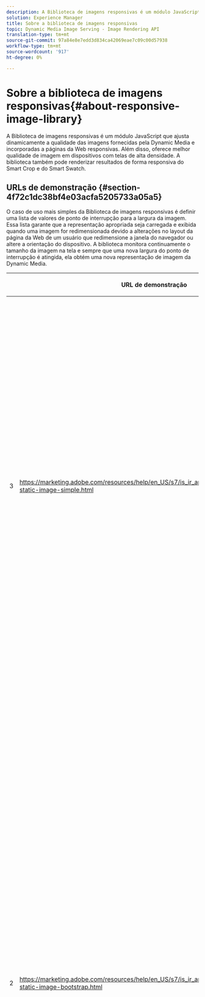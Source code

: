 ```yaml
---
description: A Biblioteca de imagens responsivas é um módulo JavaScript que ajusta dinamicamente a qualidade das imagens fornecidas pela Dynamic Media e incorporadas a páginas da Web responsivas. Além disso, oferece melhor qualidade de imagem em dispositivos com telas de alta densidade. A biblioteca também pode renderizar resultados de forma responsiva do Smart Crop e do Smart Swatch.
solution: Experience Manager
title: Sobre a biblioteca de imagens responsivas
topic: Dynamic Media Image Serving - Image Rendering API
translation-type: tm+mt
source-git-commit: 97a84e8e7edd3d834ca42069eae7c09c00d57938
workflow-type: tm+mt
source-wordcount: '917'
ht-degree: 0%

---
```



# Sobre a biblioteca de imagens responsivas{#about-responsive-image-library}

A Biblioteca de imagens responsivas é um módulo JavaScript que ajusta dinamicamente a qualidade das imagens fornecidas pela Dynamic Media e incorporadas a páginas da Web responsivas. Além disso, oferece melhor qualidade de imagem em dispositivos com telas de alta densidade. A biblioteca também pode renderizar resultados de forma responsiva do Smart Crop e do Smart Swatch.

## URLs de demonstração {#section-4f72c1dc38bf4e03acfa5205733a05a5}

O caso de uso mais simples da Biblioteca de imagens responsivas é definir uma lista de valores de ponto de interrupção para a largura da imagem. Essa lista garante que a representação apropriada seja carregada e exibida quando uma imagem for redimensionada devido a alterações no layout da página da Web de um usuário que redimensione a janela do navegador ou altere a orientação do dispositivo. A biblioteca monitora continuamente o tamanho da imagem na tela e sempre que uma nova largura do ponto de interrupção é atingida, ela obtém uma nova representação de imagem da Dynamic Media.

<table id="table_3D3D3991B802461A888E1093C1217D26"> 
 <thead> 
  <tr> 
   <th colname="col01" class="entry"> </th> 
   <th colname="col1" class="entry"> <p>URL de demonstração </p> </th> 
   <th colname="col2" class="entry"> <p>Descrição </p> </th> 
  </tr> 
 </thead>
 <tbody> 
  <tr> 
   <td colname="col01"> <p>3 </p> </td> 
   <td colname="col1"> <p> <a href="https://marketing.adobe.com/resources/help/en_US/s7/is_ir_api/is_api/samples/responsive-static-image-simple.html" scope="external" format="https"> https://marketing.adobe.com/resources/help/en_US/s7/is_ir_api/is_api/samples/responsive-static-image-simple.html  </a> </p> <p> 
     <!-- http://sasha.s7qa.com/jira-bugs/S7-7729/responsive-static-image-simple.htm--> </p> </td> 
   <td colname="col2"> <p>Este é um exemplo simples onde a imagem responsiva está dentro de um container que utiliza 50% da largura da página da Web. Toda vez que a janela do navegador é redimensionada, a largura do container muda. Quando a largura da imagem atinge um dos pontos de interrupção configurados - que são definidos em 200, 400, 600 e 800 pixels para fins ilustrativos - uma nova representação é baixada e exibida. O objetivo é evitar carregar imagens grandes desnecessárias e economizar largura de banda da rede. </p> <p>Clique no URL para abrir a página da Web, redimensionar a janela do navegador e monitorar o tráfego da rede. </p> </td> 
  </tr> 
  <tr> 
   <td colname="col01"> <p>2 </p> </td> 
   <td colname="col1"> <p> <a href="https://marketing.adobe.com/resources/help/en_US/s7/is_ir_api/is_api/samples/responsive-static-image-bootstrap.html" format="https" scope="external"> https://marketing.adobe.com/resources/help/en_US/s7/is_ir_api/is_api/samples/responsive-static-image-bootstrap.html  </a> </p> <p> 
     <!-- http://sasha.s7qa.com/jira-bugs/S7-7729/responsive-static-image-bootstrap.htm--> </p> </td> 
   <td colname="col2"> <p>O exemplo de Bootstrap a seguir ilustra o mesmo caso de uso em uma página da Web. De acordo com o CSS do Bootstrap, a célula de layout à qual a imagem responsiva é adicionada pode ter uma das seguintes larguras: 360, 720 e 940 pixels. Esses são os valores exatos que são passados como pontos de interrupção para a Biblioteca de imagens responsivas. Dessa forma, a Dynamic Media garante que a largura de banda da rede do cliente seja usada de forma eficiente. Além disso, também garante que a imagem seja exibida no tamanho exato necessário, dado o layout atual da página da Web, sem que artefatos visuais dimensionem o navegador do lado do cliente. </p> <p>Clique no URL para abrir a página da Web, redimensione a janela do navegador para acessar diferentes pontos de interrupção de layout e monitorar o tráfego da rede. </p> <p>Casos de uso mais avançados incluem a associação de diferentes predefinições de imagens, ou comandos de disponibilização de imagens, ou ambos, com valores de ponto de interrupção diferentes. </p> </td> 
  </tr> 
  <tr> 
   <td colname="col01"> <p>1 </p> </td> 
   <td colname="col1"> <p> <a href="https://marketing.adobe.com/resources/help/en_US/s7/is_ir_api/is_api/samples/image-presets.html" format="https" scope="external"> https://marketing.adobe.com/resources/help/en_US/s7/is_ir_api/is_api/samples/image-presets.html  </a> </p> <p> 
     <!--http://sasha.s7qa.com/jira-bugs/S7-7729/image-presets.html--> </p> </td> 
   <td colname="col2"> <p>Neste próximo exemplo, são usadas as predefinições de imagem com qualidade de imagem e formato diferentes para tamanhos de ponto de interrupção diferentes. Para um pequeno ponto de interrupção, uma predefinição de baixa qualidade é aplicada, o que força o Serviço de imagem a retornar a imagem GIF compactada a seis cores apenas. Um ponto de interrupção médio está usando uma predefinição de imagem configurada para JPEG com alta compactação. O maior ponto de interrupção está associado a uma predefinição de imagem de alta qualidade usando PNG sem perdas. Esse método garante que imagens de alta qualidade sejam fornecidas a esses dispositivos, com base no pressuposto de que os dispositivos com telas maiores tenham maior largura de banda e potência de processamento. </p> <p>Clique no URL para abrir a página da Web, redimensione a janela do navegador da Web de maior para menor e observe como a qualidade da imagem diminui. </p> </td> 
  </tr> 
  <tr> 
   <td colname="col01"> <p>4 </p> </td> 
   <td colname="col1"> <p> <a href="https://marketing.adobe.com/resources/help/en_US/s7/is_ir_api/is_api/samples/crops.html" format="https" scope="external"> https://marketing.adobe.com/resources/help/en_US/s7/is_ir_api/is_api/samples/crops.html  </a> </p> <p> 
     <!--http://sasha.s7qa.com/jira-bugs/S7-7729/crops.html--> </p> </td> 
   <td colname="col2"> <p>Além das predefinições de imagem, é possível associar comandos específicos do Serviço de imagem a pontos de interrupção. O exemplo a seguir mostra como é possível recortar gradualmente a imagem do banner na região de interesse, à medida que o tamanho da imagem na tela fica menor. Aqui, o maior ponto de interrupção não tem nenhum comando do Image Serving, portanto a imagem do banner está totalmente visível. No ponto de interrupção médio aplica recorte moderado, tornando visível apenas o ponteiro com texto "Em execução". No ponto de interrupção pequeno, mais recorte é aplicado para que somente o produto seja exibido. </p> <p>Clique no URL para abrir a página da Web e redimensionar a janela do navegador. Observe como a imagem se expande gradualmente à medida que você vai de um tamanho maior para um menor. </p> </td> 
  </tr> 
  <tr> 
   <td colname="col01"> <p>5 </p> </td> 
   <td colname="col1"> <p> <a href="https://marketing.adobe.com/resources/help/en_US/s7/is_ir_api/is_api/samples/template.html" format="https" scope="external"> https://marketing.adobe.com/resources/help/en_US/s7/is_ir_api/is_api/samples/template.html  </a> </p> <p> 
     <!--http://sasha.s7qa.com/jira-bugs/S7-7729/template.html--> </p> </td> 
   <td colname="col2"> <p>Você também pode usar comandos de Serviço de Imagens com Modelos de Servidores de Imagens para controlar determinados parâmetros de modelo com base no tamanho da imagem. Neste próximo exemplo, um Modelo de disponibilização de imagem é usado em que o tamanho da fonte da sobreposição de texto é parametrizado usando o parâmetro <span class="codeph"> $fontsize </span>. A imagem responsiva é configurada para usar um tamanho de fonte maior para tamanhos de imagem menores, a fim de garantir que o texto sempre permaneça legível: </p> </td> 
  </tr> 
 </tbody> 
</table>

## Requisitos do sistema {#section-35ea9e9c79cc43d7bcefdc240340fba4}

**Hardware e software para servidor**

* Dynamic Media Image Serving 6.0.1 ou posterior.

**Requisitos mínimos do navegador cliente**

* Microsoft® Windows® 7 ou posterior; Mac OS X 10.8 ou posterior.
* Firefox 23, Safari 6, Chrome 29, IE 9 ou posterior.
* iOS 6 ou posterior.
* Certificado no iPhone3GS ou posterior e no iPad2 ou posterior (somente navegadores nativos).
* Android OS 2.3 ou posterior.
* O Internet Explorer em dispositivos móveis não é suportado no momento.


